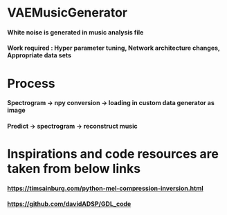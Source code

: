 # VAEMusicGenerator
#### White noise is generated in music analysis file
#### Work required : Hyper parameter tuning, Network architecture changes, Appropriate data sets
# Process
#### Spectrogram -> npy conversion -> loading in custom data generator as image
#### Predict -> spectrogram -> reconstruct music
# Inspirations and code resources are taken from below links
#### https://timsainburg.com/python-mel-compression-inversion.html
#### https://github.com/davidADSP/GDL_code
